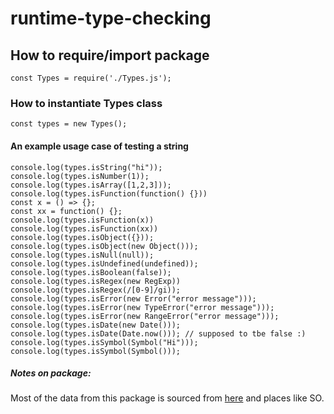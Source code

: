 # runtime-type-checking

## How to require/import package
```const Types = require('./Types.js');```

### How to instantiate Types class
```const types = new Types();```

#### An example usage case of testing a string
```
console.log(types.isString("hi"));
console.log(types.isNumber(1));
console.log(types.isArray([1,2,3]));
console.log(types.isFunction(function() {}))
const x = () => {};
const xx = function() {};
console.log(types.isFunction(x))
console.log(types.isFunction(xx))
console.log(types.isObject({})); 
console.log(types.isObject(new Object()));
console.log(types.isNull(null));
console.log(types.isUndefined(undefined));
console.log(types.isBoolean(false));
console.log(types.isRegex(new RegExp))
console.log(types.isRegex(/[0-9]/gi));
console.log(types.isError(new Error("error message")));
console.log(types.isError(new TypeError("error message")));
console.log(types.isError(new RangeError("error message")));
console.log(types.isDate(new Date())); 
console.log(types.isDate(Date.now())); // supposed to tbe false :)
console.log(types.isSymbol(Symbol("Hi")));
console.log(types.isSymbol(Symbol())); 
```

##### Notes on package:
Most of the data from this package is sourced from [here](https://webbjocke.com/javascript-check-data-types/) and places like SO.